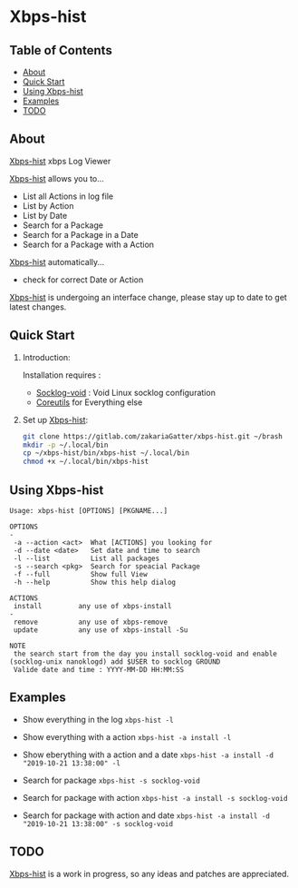 # Xbps-hist

## Table of Contents

- [About](#about)
- [Quick Start](#quick-start)
- [Using Xbps-hist](#using-zshing)
- [Examples](#examples)
- [TODO](#todo)

## About


[Xbps-hist] xbps Log Viewer

[Xbps-hist] allows you to...

* List all Actions in log file
* List by Action
* List by Date
* Search for a Package
* Search for a Package in a Date
* Search for a Package with a Action

[Xbps-hist] automatically...

* check for correct Date or Action

[Xbps-hist] is undergoing an interface change, please stay up to date to get latest changes.

## Quick Start

1. Introduction:

   Installation requires :
	* [Socklog-void](https://github.com/voidlinux/socklog-void) : Void Linux socklog configuration
    * [Coreutils](https://www.gnu.org/software/coreutils) for Everything else

2. Set up [Xbps-hist]:

	``` bash
	git clone https://gitlab.com/zakariaGatter/xbps-hist.git ~/brash
	mkdir -p ~/.local/bin
	cp ~/xbps-hist/bin/xbps-hist ~/.local/bin
	chmod +x ~/.local/bin/xbps-hist
	```

## Using Xbps-hist

```
Usage: xbps-hist [OPTIONS] [PKGNAME...]

OPTIONS                                                                                                                                    -
 -a --action <act>  What [ACTIONS] you looking for
 -d --date <date>   Set date and time to search
 -l --list          List all packages
 -s --search <pkg>  Search for speacial Package
 -f --full          Show full View
 -h --help          Show this help dialog

ACTIONS
 install         any use of xbps-install                                                                                                   -
 remove          any use of xbps-remove
 update          any use of xbps-install -Su

NOTE
 the search start from the day you install socklog-void and enable (socklog-unix nanoklogd) add $USER to socklog GROUND
 Valide date and time : YYYY-MM-DD HH:MM:SS
```

## Examples

* Show everything in the log
    `xbps-hist -l`

* Show everything with a action
    `xbps-hist -a install -l`

* Show eberything with a action and a date
    `xbps-hist -a install -d "2019-10-21 13:38:00" -l`

* Search for package
    `xbps-hist -s socklog-void`

* Search for package with action
    `xbps-hist -a install -s socklog-void`

* Search for package with action and date
    `xbps-hist -a install -d "2019-10-21 13:38:00" -s socklog-void`

## TODO
[Xbps-hist] is a work in progress, so any ideas and patches are appreciated.

[Xbps-hist]:http://gitlab.com/zakariagatter/xbps-hist
